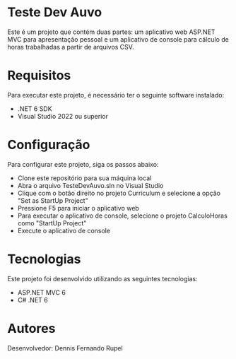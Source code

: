 # Teste Dev Auvo
Este é um projeto que contém duas partes: um aplicativo web ASP.NET MVC para apresentação pessoal e um aplicativo de console para cálculo de horas trabalhadas a partir de arquivos CSV.

# Requisitos
Para executar este projeto, é necessário ter o seguinte software instalado:

* .NET 6 SDK
* Visual Studio 2022 ou superior

# Configuração
Para configurar este projeto, siga os passos abaixo:

* Clone este repositório para sua máquina local
* Abra o arquivo TesteDevAuvo.sln no Visual Studio
* Clique com o botão direito no projeto Curriculum e selecione a opção "Set as StartUp Project"
* Pressione F5 para iniciar o aplicativo web
* Para executar o aplicativo de console, selecione o projeto CalculoHoras como "StartUp Project"
* Execute o aplicativo de console

# Tecnologias
Este projeto foi desenvolvido utilizando as seguintes tecnologias:
* ASP.NET MVC 6
* C# .NET 6

# Autores
Desenvolvedor: Dennis Fernando Rupel
